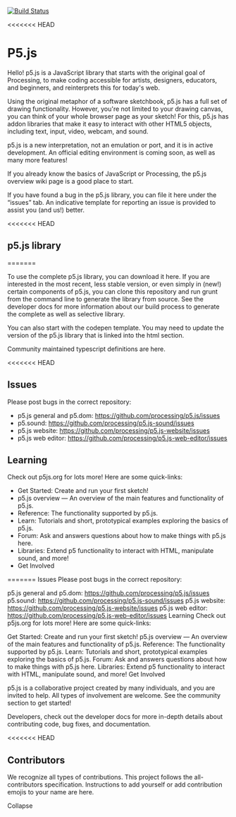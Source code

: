 [![Build Status](https://travis-ci.org/joemccann/dillinger.svg?branch=master)](https://travis-ci.org/joemccann/dillinger)

<<<<<<< HEAD
# P5.js 


Hello! p5.js is a JavaScript library that starts with the original goal of Processing, to make coding accessible for artists, designers, educators, and beginners, and reinterprets this for today's web.

Using the original metaphor of a software sketchbook, p5.js has a full set of drawing functionality. However, you're not limited to your drawing canvas, you can think of your whole browser page as your sketch! For this, p5.js has addon libraries that make it easy to interact with other HTML5 objects, including text, input, video, webcam, and sound.

p5.js is a new interpretation, not an emulation or port, and it is in active development. An official editing environment is coming soon, as well as many more features!

If you already know the basics of JavaScript or Processing, the p5.js overview wiki page is a good place to start.

If you have found a bug in the p5.js library, you can file it here under the “issues” tab. An indicative template for reporting an issue is provided to assist you (and us!) better.

<<<<<<< HEAD
## p5.js library
=======

To use the complete p5.js library, you can download it here. If you are interested in the most recent, less stable version, or even simply in (new!) certain components of p5.js, you can clone this repository and run grunt from the command line to generate the library from source. See the developer docs for more information about our build process to generate the complete as well as selective library.

You can also start with the codepen template. You may need to update the version of the p5.js library that is linked into the html section.

Community maintained typescript definitions are here.

<<<<<<< HEAD
## Issues
Please post bugs in the correct repository:

- p5.js general and p5.dom: https://github.com/processing/p5.js/issues
- p5.sound: https://github.com/processing/p5.js-sound/issues
- p5.js website: https://github.com/processing/p5.js-website/issues
- p5.js web editor: https://github.com/processing/p5.js-web-editor/issues

## Learning
Check out p5js.org for lots more! Here are some quick-links:

- Get Started: Create and run your first sketch!
- p5.js overview — An overview of the main features and functionality of p5.js.
- Reference: The functionality supported by p5.js.
- Learn: Tutorials and short, prototypical examples exploring the basics of p5.js.
- Forum: Ask and answers questions about how to make things with p5.js here.
- Libraries: Extend p5 functionality to interact with HTML, manipulate sound, and more!
- Get Involved

=======
Issues
Please post bugs in the correct repository:

p5.js general and p5.dom: https://github.com/processing/p5.js/issues
p5.sound: https://github.com/processing/p5.js-sound/issues
p5.js website: https://github.com/processing/p5.js-website/issues
p5.js web editor: https://github.com/processing/p5.js-web-editor/issues
Learning
Check out p5js.org for lots more! Here are some quick-links:

Get Started: Create and run your first sketch!
p5.js overview — An overview of the main features and functionality of p5.js.
Reference: The functionality supported by p5.js.
Learn: Tutorials and short, prototypical examples exploring the basics of p5.js.
Forum: Ask and answers questions about how to make things with p5.js here.
Libraries: Extend p5 functionality to interact with HTML, manipulate sound, and more!
Get Involved

p5.js is a collaborative project created by many individuals, and you are invited to help. All types of involvement are welcome. See the community section to get started!

Developers, check out the developer docs for more in-depth details about contributing code, bug fixes, and documentation.

<<<<<<< HEAD
## Contributors

We recognize all types of contributions. This project follows the all-contributors specification. Instructions to add yourself or add contribution emojis to your name are here.

Collapse